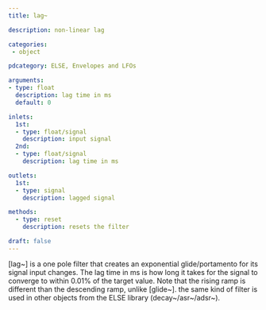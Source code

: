 ```yaml
---
title: lag~

description: non-linear lag

categories:
 - object

pdcategory: ELSE, Envelopes and LFOs

arguments:
- type: float
  description: lag time in ms
  default: 0

inlets:
  1st:
  - type: float/signal
    description: input signal
  2nd:
  - type: float/signal
    description: lag time in ms

outlets:
  1st:
  - type: signal
    description: lagged signal

methods:
  - type: reset
    description: resets the filter

draft: false
---
```


[lag~] is a one pole filter that creates an exponential glide/portamento for its signal input changes. The lag time in ms is how long it takes for the signal to converge to within 0.01% of the target value. Note that the rising ramp is different than the descending ramp, unlike [glide~]. the same kind of filter is used in other objects from the ELSE library (decay~/asr~/adsr~).

